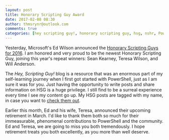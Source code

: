 ```yaml
---
layout: post
title: Honorary Scripting Guy Award
date: 2017-02-08 08:30
author: thmsrynr@outlook.com
comments: true
categories: [hey scripting guy!, honorary scripting guy, hsg, nshr, PowerShell, powershell]
---
```

Yesterday, Microsoft's Ed Wilson announced the <a href="https://blogs.technet.microsoft.com/heyscriptingguy/2017/02/07/announcing-the-2016-honorary-scripting-guys/" target="_blank" rel="noopener noreferrer">Honorary Scripting Guys for 2016</a>. I am honored and very proud to be the newest Honorary Scripting Guy, joining this year's repeat winners: Sean Kearney, Teresa Wilson, and Will Anderson.

The <em>Hey, Scripting Guy!</em> blog is a resource that was an enormous part of my self-learning journey when I first got started with PowerShell, just as I am sure it was for you. Just having the opportunity to write posts and share information on HSG is a huge privilege. I still find to be a surreal experience every time I see my content go up. My HSG posts are tagged with my name, in case you want to <a href="https://blogs.technet.microsoft.com/heyscriptingguy/tag/thomas-rayner/" target="_blank" rel="noopener noreferrer">check them out</a>.

Earlier this month, Ed and his wife, Teresa, announced their upcoming retirement in March. I'd like to thank them both so much for their immeasurable, phenomenal contributions to PowerShell and the community. Ed and Teresa, we are going to miss you both tremendously. I hope retirement treats you both excellently, as you more than well deserve.
